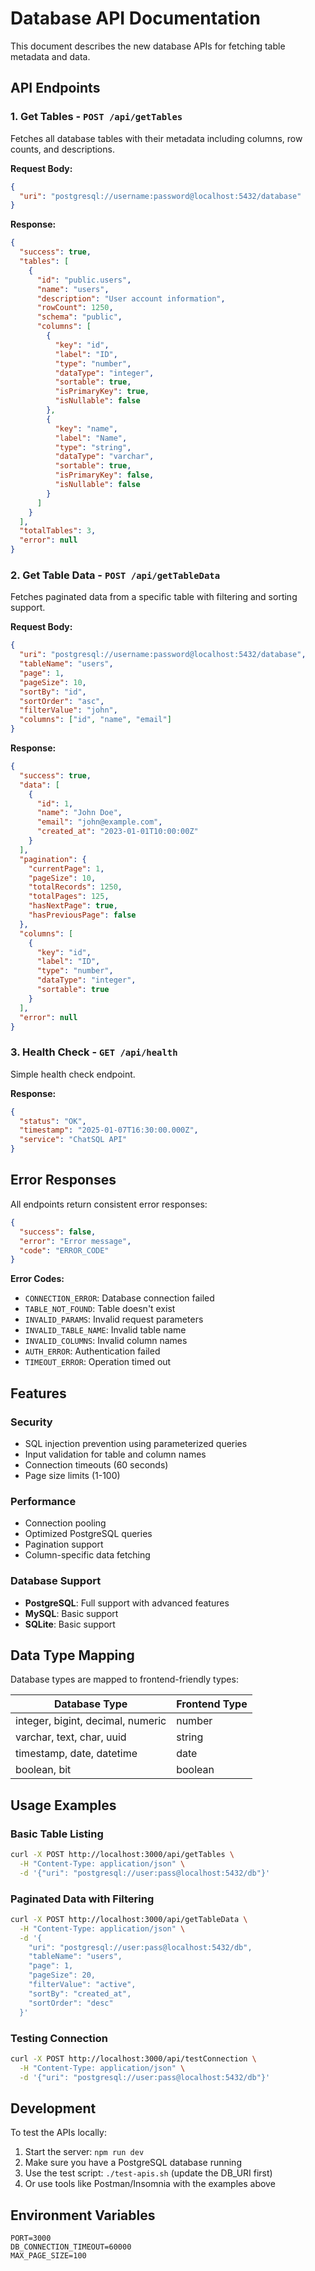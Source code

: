 # Database API Documentation

This document describes the new database APIs for fetching table metadata and data.

## API Endpoints

### 1. Get Tables - `POST /api/getTables`

Fetches all database tables with their metadata including columns, row counts, and descriptions.

**Request Body:**
```json
{
  "uri": "postgresql://username:password@localhost:5432/database"
}
```

**Response:**
```json
{
  "success": true,
  "tables": [
    {
      "id": "public.users",
      "name": "users",
      "description": "User account information",
      "rowCount": 1250,
      "schema": "public",
      "columns": [
        {
          "key": "id",
          "label": "ID",
          "type": "number",
          "dataType": "integer",
          "sortable": true,
          "isPrimaryKey": true,
          "isNullable": false
        },
        {
          "key": "name",
          "label": "Name",
          "type": "string",
          "dataType": "varchar",
          "sortable": true,
          "isPrimaryKey": false,
          "isNullable": false
        }
      ]
    }
  ],
  "totalTables": 3,
  "error": null
}
```

### 2. Get Table Data - `POST /api/getTableData`

Fetches paginated data from a specific table with filtering and sorting support.

**Request Body:**
```json
{
  "uri": "postgresql://username:password@localhost:5432/database",
  "tableName": "users",
  "page": 1,
  "pageSize": 10,
  "sortBy": "id",
  "sortOrder": "asc",
  "filterValue": "john",
  "columns": ["id", "name", "email"]
}
```

**Response:**
```json
{
  "success": true,
  "data": [
    {
      "id": 1,
      "name": "John Doe",
      "email": "john@example.com",
      "created_at": "2023-01-01T10:00:00Z"
    }
  ],
  "pagination": {
    "currentPage": 1,
    "pageSize": 10,
    "totalRecords": 1250,
    "totalPages": 125,
    "hasNextPage": true,
    "hasPreviousPage": false
  },
  "columns": [
    {
      "key": "id",
      "label": "ID",
      "type": "number",
      "dataType": "integer",
      "sortable": true
    }
  ],
  "error": null
}
```

### 3. Health Check - `GET /api/health`

Simple health check endpoint.

**Response:**
```json
{
  "status": "OK",
  "timestamp": "2025-01-07T16:30:00.000Z",
  "service": "ChatSQL API"
}
```

## Error Responses

All endpoints return consistent error responses:

```json
{
  "success": false,
  "error": "Error message",
  "code": "ERROR_CODE"
}
```

**Error Codes:**
- `CONNECTION_ERROR`: Database connection failed
- `TABLE_NOT_FOUND`: Table doesn't exist
- `INVALID_PARAMS`: Invalid request parameters
- `INVALID_TABLE_NAME`: Invalid table name
- `INVALID_COLUMNS`: Invalid column names
- `AUTH_ERROR`: Authentication failed
- `TIMEOUT_ERROR`: Operation timed out

## Features

### Security
- SQL injection prevention using parameterized queries
- Input validation for table and column names
- Connection timeouts (60 seconds)
- Page size limits (1-100)

### Performance
- Connection pooling
- Optimized PostgreSQL queries
- Pagination support
- Column-specific data fetching

### Database Support
- **PostgreSQL**: Full support with advanced features
- **MySQL**: Basic support
- **SQLite**: Basic support

## Data Type Mapping

Database types are mapped to frontend-friendly types:

| Database Type | Frontend Type |
|--------------|---------------|
| integer, bigint, decimal, numeric | number |
| varchar, text, char, uuid | string |
| timestamp, date, datetime | date |
| boolean, bit | boolean |

## Usage Examples

### Basic Table Listing
```bash
curl -X POST http://localhost:3000/api/getTables \
  -H "Content-Type: application/json" \
  -d '{"uri": "postgresql://user:pass@localhost:5432/db"}'
```

### Paginated Data with Filtering
```bash
curl -X POST http://localhost:3000/api/getTableData \
  -H "Content-Type: application/json" \
  -d '{
    "uri": "postgresql://user:pass@localhost:5432/db",
    "tableName": "users",
    "page": 1,
    "pageSize": 20,
    "filterValue": "active",
    "sortBy": "created_at",
    "sortOrder": "desc"
  }'
```

### Testing Connection
```bash
curl -X POST http://localhost:3000/api/testConnection \
  -H "Content-Type: application/json" \
  -d '{"uri": "postgresql://user:pass@localhost:5432/db"}'
```

## Development

To test the APIs locally:

1. Start the server: `npm run dev`
2. Make sure you have a PostgreSQL database running
3. Use the test script: `./test-apis.sh` (update the DB_URI first)
4. Or use tools like Postman/Insomnia with the examples above

## Environment Variables

```env
PORT=3000
DB_CONNECTION_TIMEOUT=60000
MAX_PAGE_SIZE=100
```
